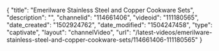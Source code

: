 {
    "title": "Emerilware Stainless Steel and Copper Cookware Sets",
    "description": "",
    "channelid": "114661406",
    "videoid": "111180565",
    "date_created": "1502924762",
    "date_modified": "1504247458",
    "type": "captivate",
    "layout": "channelVideo",
    "url": "\/latest-videos\/emerilware-stainless-steel-and-copper-cookware-sets\/114661406-111180565"
}